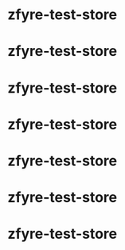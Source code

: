 # zfyre-test-store
# zfyre-test-store
# zfyre-test-store
# zfyre-test-store
# zfyre-test-store
# zfyre-test-store
# zfyre-test-store
